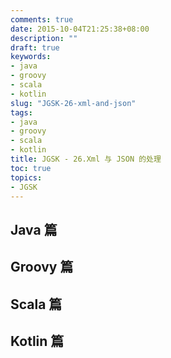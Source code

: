 ```yaml
---
comments: true
date: 2015-10-04T21:25:38+08:00
description: ""
draft: true
keywords:
- java
- groovy
- scala
- kotlin
slug: "JGSK-26-xml-and-json"
tags:
- java
- groovy
- scala
- kotlin
title: JGSK - 26.Xml 与 JSON 的处理
toc: true
topics:
- JGSK
---
```



## Java 篇

## Groovy 篇

## Scala 篇

## Kotlin 篇